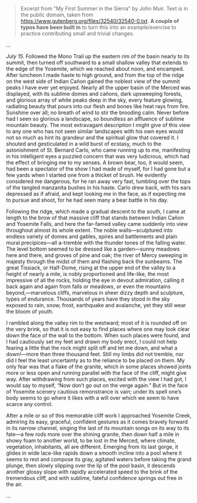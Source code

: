 > Excerpt from "My First Summer in the Sierra" by John Muir.
> Text is in the public domain, taken from https://www.gutenberg.org/files/32540/32540-0.txt.
> **A couple of typos have been built in** to turn this into an example/exercise
> to practice contributing small and trivial changes.

...

_July 15._ Followed the Mono Trail up the eastern rim of the basin
nearly to its summit, then turned off southward to a small shallow
valley that extends to the edge of the Yosemite, which we reached about
noon, and encamped. After luncheon I made haste to high ground, and from
the top of the ridge on the west side of Indian Cañon gained the noblest
view of the summit peaks I have ever yet enjoyed. Nearly all the upper
basin of the Merced was displayed, with its sublime domes and cañons,
dark upsweeping forests, and glorious array of white peaks deep in the
sky, every feature glowing, radiating beauty that pours into our flesh
and bones like heat rays from fire. Sunshine over all; no breath of wind
to stir the brooding calm. Never before had I seen so glorious a
landscape, so boundless an affluence of sublime mountain beauty. The
most extravagant description I might give of this view to any one who
has not seen similar landscapes with his own eyes would not so much as
hint its grandeur and the spiritual glow that covered it. I shouted and
gesticulated in a wild burst of ecstasy, much to the astonishment of
St. Bernard Carlo, who came running up to me, manifesting in his
intelligent eyes a puzzled concern that was very ludicrous, which had
the effect of bringing me to my senses. A brown bear, too, it would
seem, had been a spectator of the show I had made of myself, for I had
gone but a few yards when I started one from a thicket of brush. He
evidently considered me dangerous, for he ran away very fast, tumbling
over the tops of the tangled manzanita bushes in his haste. Carlo drew
back, with his ears depressed as if afraid, and kept looking me in the
face, as if expecting me to pursue and shoot, for he had seen many a
bear battle in his day.

Following the ridge, which made a gradual descent to the south, I came
at length to the brow of that massive cliff that stands between Indian
Cañon and Yosemite Falls, and here the far-famed valley came suddenly
into view throughout almost its whole extent. The noble walls—sculptured
into endless variety of domes and gables, spires and battlements and
plain mural precipices—all a-tremble with the thunder tones of the
falling water. The level bottom seemed to be dressed like a garden—sunny
meadows here and there, and groves of pine and oak; the river of Mercy
sweeping in majesty through the midst of them and flashing back the
sunbeams. The great Tissiack, or Half-Dome, rising at the upper end of
the valley to a height of nearly a mile, is nobly proportioned and
life-like, the most impressive of all the rocks, holding the eye in
devout admiration, calling it back again and again from falls or meadows,
or even the mountains beyond,—marvelous cliffs, marvelous in sheer dizzy
depth and sculpture, types of endurance. Thousands of years have they
stood in the sky exposed to rain, snow, frost, earthquake and avalanche,
yet they still wear the bloom of youth.

I rambled along the valley rim to the westward; most of it is rounded
off on the very brink, so that it is not easy to find places where one
may look clear down the face of the wall to the bottom. When such places
were found, and I had cautiously set my feet and drawn my body erect, I
could not help fearing a little that the rock might split off and let me
down, and what a down!—more than three thousand feet. Still my limbs
did not tremble, nor did I feel the least uncertainty as to the reliance
to be placed on them. My only fear was that a flake of the granite,
which in some places showed joints more or less open and running
parallel with the face of the cliff, might give way. After withdrawing
from such places, excited with the view I had got, I would say to
myself, “Now don’t go out on the verge again.” But in the face of
Yosemite scenery cautious remonstrance is vain; under its spell one’s
body seems to go where it likes with a will over which we seem to have
scarce any control.

After a mile or so of this memorable cliff work I approached Yosemite
Creek, admiring its easy, graceful, confident gestures as it comes
bravely forward in its narrow channel, singing the last of its mountain
songs on its way to its fate—a few rods more over the shining granite,
then down half a mile in showy foam to another world, to be lost in the
Merced, where climate, vegetation, inhabitants, all are different.
Emerging from its last gorge, it glides in wide lace-like rapids down a
smooth incline into a pool where it seems to rest and compose its gray,
agitated waters before taking the grand plunge, then slowly slipping
over the lip of the pool basin, it descends another glossy slope with
rapidly accelerated speed to the brink of the tremendous cliff, and with
sublime, fateful confidence springs out free in the air.

...
